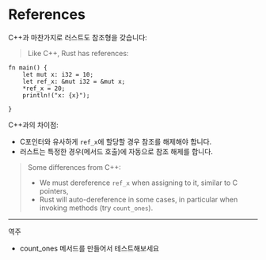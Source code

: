 # References

C++과 마찬가지로 러스트도 참조형을 갖습니다:
> Like C++, Rust has references:

```rust,editable
fn main() {
    let mut x: i32 = 10;
    let ref_x: &mut i32 = &mut x;
    *ref_x = 20;
    println!("x: {x}");
    
}
```

C++과의 차이점:
* C포인터와 유사하게 `ref_x`에 할당할 경우 참조를 해제해야 합니다. 
* 러스트는 특정한 경우(메서드 호출)에 자동으로 참조 해제를 합니다.
> Some differences from C++:
> 
> * We must dereference `ref_x` when assigning to it, similar to C pointers,
> * Rust will auto-dereference in some cases, in particular when invoking
>   methods (try `count_ones`).

---
역주 
- count_ones 메서드를 만들어서 테스트해보세요